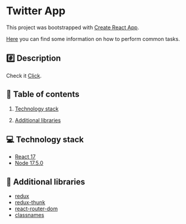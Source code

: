 # Twitter App

This project was bootstrapped with [Create React App](https://github.com/facebookincubator/create-react-app).

[Here](https://github.com/facebookincubator/create-react-app/blob/master/packages/react-scripts/template/README.md) you can find some information on how to perform common tasks.

## :hash: Description

Check it [Click](https://kuba-kola.github.io/Twitter_app/).

## :blue_book: Table of contents

  1. [Technology stack](#computer-technology-stack)

  2. [Additional libraries](#open_book-additional-libraries)

  
## :computer: Technology stack

- [React 17](https://reactjs.org/)
- [Node 17.5.0](https://nodejs.org/en/)

## :open_book: Additional libraries

- [redux](https://redux.js.org/)
- [redux-thunk](https://github.com/reduxjs/redux-thunk)
- [react-router-dom](https://reacttraining.com/react-router/web/guides/quick-start)
- [classnames](https://github.com/JedWatson/classnames)
